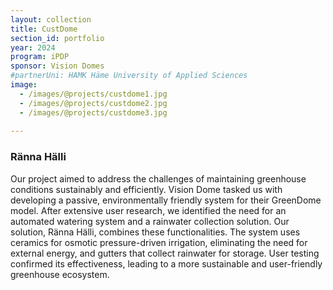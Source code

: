 ```yaml
---
layout: collection
title: CustDome
section_id: portfolio
year: 2024
program: iPDP
sponsor: Vision Domes
#partnerUni: HAMK Häme University of Applied Sciences
image:
  - /images/@projects/custdome1.jpg
  - /images/@projects/custdome2.jpg
  - /images/@projects/custdome3.jpg
 
---
```


### **Ränna Hälli** 
Our project aimed to address the challenges of maintaining greenhouse conditions sustainably and efficiently. 
Vision Dome tasked us with developing a passive, environmentally friendly system for their GreenDome model. 
After extensive user research, we identified the need for an automated watering system and a rainwater collection solution. 
Our solution, Ränna Hälli, combines these functionalities. The system uses ceramics for osmotic pressure-driven irrigation, eliminating the need for external energy, 
and gutters that collect rainwater for storage. User testing confirmed its effectiveness, leading to a more sustainable and user-friendly greenhouse ecosystem. 
